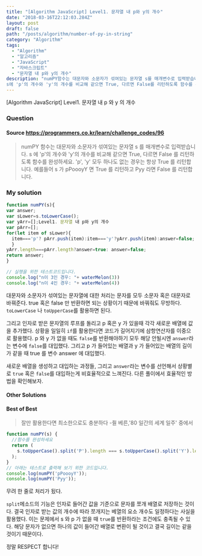 ```yaml
---
title: "[Algorithm JavaScript] Level1. 문자열 내 p와 y의 개수"
date: "2018-03-16T22:12:03.284Z"
layout: post
draft: false
path: "/posts/algorithm/number-of-py-in-string"
category: "Algorithm"
tags:
  - "Algorithm"
  - "알고리즘"
  - "JavaScript"
  - "자바스크립트"
  - "문자열 내 p와 y의 개수"
description: "numPY함수는 대문자와 소문자가 섞여있는 문자열 s를 매개변수로 입력받습니다.
s에 'p'의 개수와 'y'의 개수를 비교해 같으면 True, 다르면 False를 리턴하도록 함수를 완성하세요. 'p', 'y' 모두 하나도 없는 경우는 항상 True를 리턴합니다."
---
```


[Algorithm JavaScript] Level1. 문자열 내 p 와 y 의 개수

### Question

#### Source https://programmers.co.kr/learn/challenge_codes/96

> numPY 함수는 대문자와 소문자가 섞여있는 문자열 s 를 매개변수로 입력받습니다.
> s 에 'p'의 개수와 'y'의 개수를 비교해 같으면 True, 다르면 False 를 리턴하도록 함수를 완성하세요. 'p', 'y' 모두 하나도 없는 경우는 항상 True 를 리턴합니다.
> 예를들어 s 가 pPoooyY 면 True 를 리턴하고 Pyy 라면 False 를 리턴합니다.

### My solution

```javascript
function numPY(s){
var answer;
var sLower=s.toLowerCase();
var yArr=[];Level1. 문자열 내 p와 y의 개수
var pArr=[];
for(let item of sLower){
  item==='p'? pArr.push(item):item==='y'?yArr.push(item):answer=false;
  }
yArr.length===pArr.length?answer=true: answer=false;
return answer;
}

// 실행을 위한 테스트코드입니다.
console.log("n이 3인 경우: "+ waterMelon(3))
console.log("n이 4인 경우: "+ waterMelon(4))
```

대문자와 소문자가 섞여있는 문자열에 대한 처리는 문자를 모두 소문자 혹은 대문자로 바꿔준다. true 혹은 false 만 반환하면 되는 상황이기 때문에 바꿔줘도 무방하다. `toLowerCase` 나 `toUpperCase`를 활용하면 된다.

그리고 인자로 받은 문자열의 루프를 돌리고 p 혹은 y 가 있을때 각각 새로운 배열에 값을 추가했다. 상황을 일일히 `if`를 활용한다면 코드가 길어지기에 삼항연산자를 이중으로 활용했다. p 와 y 가 없을 때도 `false`를 반환해야하기 모두 해당 안될시엔 `answer`라는 변수에 `false`를 대입했다. 그리고 p 가 들어있는 배열과 y 가 들어있는 배열의 길이가 같을 때 true 를 변수 answer 에 대입했다.

새로운 배열을 생성하고 대입하는 과정들, 그리고 `answer`라는 변수를 선언해서 상황별로 `true` 혹은 `false`를 대입하는게 비효율적으로 느껴진다. 다른 풀이에서 효율적인 방법을 확인해보자.

#### Other Solutions

#### Best of Best

> 잘만 활용한다면 최소한으로도 충분하다 -쥘 베른,'80 일간의 세계 일주' 중에서

```javascript
function numPY(s) {
  //함수를 완성하세요
  return (
    s.toUpperCase().split('P').length === s.toUpperCase().split('Y').length
  );
}
// 아래는 테스트로 출력해 보기 위한 코드입니다.
console.log(numPY('pPoooyY'));
console.log(numPY('Pyy'));
```

무려 한 줄로 처리가 됬다.

`split`메소드의 기능은 인자로 들어간 값을 기준으로 문자를 쪼개 배열로 저장하는 것이다. 결국 인자로 받는 값의 개수에 따라 쪼개지는 베열의 요소 개수도 일정하다는 사실을 활용했다. 이는 문제에서 s 와 p 가 없을 때 `true`를 반환하라는 조건에도 충족될 수 있다. 해당 문자가 없으면 하나의 값이 들어간 배열로 변환이 될 것이고 결국 길이는 같을 것이기 때문이다.

정말 RESPECT 합니다!
